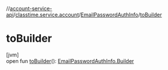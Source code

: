 //[account-service-api](../../../index.md)/[classtime.service.account](../index.md)/[EmailPasswordAuthInfo](index.md)/[toBuilder](to-builder.md)

# toBuilder

[jvm]\
open fun [toBuilder](to-builder.md)(): [EmailPasswordAuthInfo.Builder](-builder/index.md)
